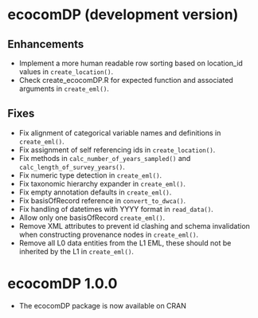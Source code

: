 # ecocomDP (development version)

## Enhancements
* Implement a more human readable row sorting based on location_id values in `create_location()`.
* Check create_ecocomDP.R for expected function and associated arguments in `create_eml()`.

## Fixes
* Fix alignment of categorical variable names and definitions in `create_eml()`.
* Fix assignment of self referencing ids in `create_location()`.
* Fix methods in `calc_number_of_years_sampled()` and `calc_length_of_survey_years()`.
* Fix numeric type detection in `create_eml()`.
* Fix taxonomic hierarchy expander in `create_eml()`.
* Fix empty annotation defaults in `create_eml()`.
* Fix basisOfRecord reference in `convert_to_dwca()`.
* Fix handling of datetimes with YYYY format in `read_data()`.
* Allow only one basisOfRecord `create_eml()`.
* Remove XML attributes to prevent id clashing and schema invalidation when constructing provenance nodes in `create_eml()`.
* Remove all L0 data entities from the L1 EML, these should not be inherited by the L1 in `create_eml()`.

# ecocomDP 1.0.0

* The ecocomDP package is now available on CRAN